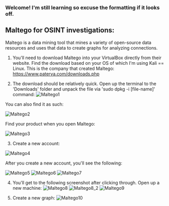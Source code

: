 ### Welcome! I'm still learning so excuse the formatting if it looks off.


## Maltego for OSINT investigations:
Maltego is a data mining tool that mines a variety of open-source data resources and uses that data to 
create graphs for analyzing connections.

1. You'll need to download Maltego into your VirtualBox directly from their website. Find the download based on your OS of which I'm using Kali == Linux. This is the company that created Maltego: https://www.paterva.com/downloads.php

2. The download should be relatively quick. Open up the terminal to the 'Downloads' folder and unpack the file via 'sudo dpkg -i [file-name]' command: 
  ![Maltego1](https://user-images.githubusercontent.com/31832154/72209919-07d4c980-3482-11ea-8c12-d9b47b7f3502.PNG)

You can also find it as such:

  ![Maltego2](https://user-images.githubusercontent.com/31832154/72209928-276bf200-3482-11ea-9d86-1d3d313ad766.PNG)

Find your product when you open Maltego:

  ![Maltego3](https://user-images.githubusercontent.com/31832154/72209945-5b471780-3482-11ea-8c3b-dc4d43d81b48.PNG)


3. Create a new account:

  ![Maltego4](https://user-images.githubusercontent.com/31832154/72209952-6d28ba80-3482-11ea-8135-fddd43e36c2c.PNG)
   

After you create a new account, you'll see the following:

  ![Maltego5](https://user-images.githubusercontent.com/31832154/72210364-250c9680-3488-11ea-9bd0-a5738e8595c6.PNG)
  ![Maltego6](https://user-images.githubusercontent.com/31832154/72210366-2dfd6800-3488-11ea-99ad-3347410aad77.PNG)
  ![Maltego7](https://user-images.githubusercontent.com/31832154/72210369-381f6680-3488-11ea-973f-056c32c1b6a5.PNG)


4. You'll get to the following screenshot after clicking through. Open up a new machine:
  ![Maltego8](https://user-images.githubusercontent.com/31832154/72210373-5d13d980-3488-11ea-9a38-95626953b7c1.PNG)
 ![Maltego8_2](https://user-images.githubusercontent.com/31832154/72210851-65bbde00-348f-11ea-8643-8aa1a258703f.PNG)
 ![Maltego9](https://user-images.githubusercontent.com/31832154/72210816-03fb7400-348f-11ea-9d4b-5e8ce986074c.PNG)
 
 
5. Create a new graph:
  ![Maltego10](https://user-images.githubusercontent.com/31832154/72210821-0cec4580-348f-11ea-8674-60b9fba0c508.PNG)

